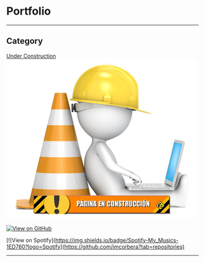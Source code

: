 # Portfolio

---

## Category 

[Under Construction](/sample_page)
<img src="images/EnConstruccion.png?raw=true"/>

[![View on GitHub](https://img.shields.io/badge/GitHub-View_on_GitHub-blue?logo=GitHub)](https://github.com/jmcorbera?tab=repositories)

[![View on Spotify](https://img.shields.io/badge/Spotify-My_Musics-1ED760?logo=Spotify](https://github.com/jmcorbera?tab=repositories)

---
<!-- Remove above link if you don't want to attibute -->
